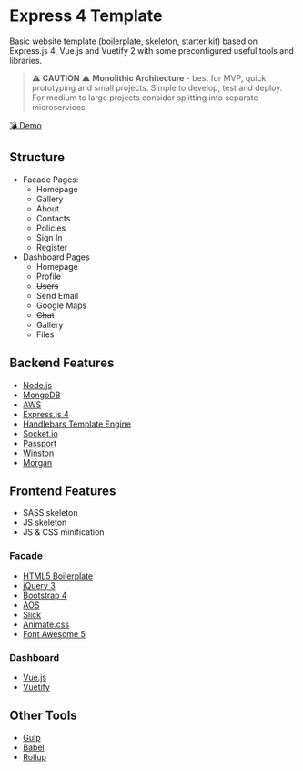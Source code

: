 # Express 4 Template

Basic website template (boilerplate, skeleton, starter kit) based on Express.js 4, Vue.js and Vuetify 2 with some preconfigured useful tools and libraries.

> ⚠ **CAUTION** ⚠ **Monolithic Architecture** - best for MVP, quick prototyping and small projects. Simple to develop, test and deploy. For medium to large projects consider splitting into separate microservices.

[💣 Demo](https://nordicsoft-express-template.herokuapp.com/)

## Structure

* Facade Pages:
    * Homepage
    * Gallery
    * About
    * Contacts
    * Policies
    * Sign In
    * Register
* Dashboard Pages
    * Homepage
    * Profile
    * ~~Users~~
    * Send Email
    * Google Maps
    * ~~Chat~~
    * Gallery
    * Files

## Backend Features

* [Node.js](https://nodejs.org/)
* [MongoDB](https://www.mongodb.com/)
* [AWS](https://aws.amazon.com/)
* [Express.js 4](https://expressjs.com/)
* [Handlebars Template Engine](https://www.npmjs.com/package/express-hbs) 
* [Socket.io](https://socket.io/)
* [Passport](http://www.passportjs.org/)
* [Winston](https://www.npmjs.com/package/winston)
* [Morgan](https://www.npmjs.com/package/morgan)

## Frontend Features

* SASS skeleton
* JS skeleton
* JS & CSS minification

### Facade

* [HTML5 Boilerplate](https://html5boilerplate.com/)
* [jQuery 3](https://jquery.com/)
* [Bootstrap 4](https://getbootstrap.com)
* [AOS](https://github.com/michalsnik/aos)
* [Slick](https://kenwheeler.github.io/slick)
* [Animate.css](https://daneden.github.io/animate.css)
* [Font Awesome 5](https://fontawesome.com)

### Dashboard

* [Vue.js](https://vuejs.org/)
* [Vuetify](https://vuetifyjs.com/)

## Other Tools
* [Gulp](https://gulpjs.com)
* [Babel](https://babeljs.io/)
* [Rollup](https://rollupjs.org)
